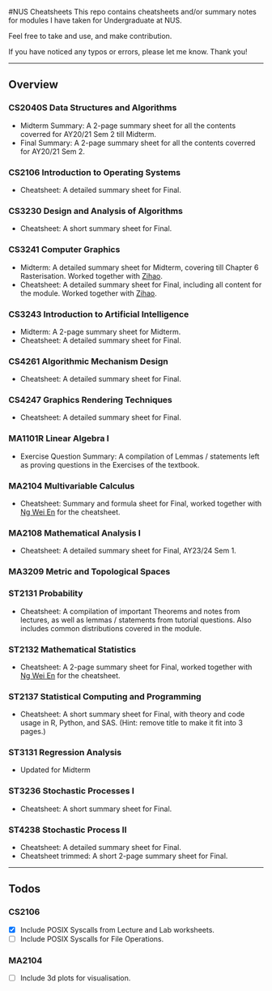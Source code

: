#NUS Cheatsheets
This repo contains cheatsheets and/or summary notes for modules I have taken for Undergraduate at NUS.

Feel free to take and use, and make contribution.

If you have noticed any typos or errors, please let me know. Thank you!

-----
## Overview
### CS2040S Data Structures and Algorithms
- Midterm Summary: A 2-page summary sheet for all the contents coverred for AY20/21 Sem 2 till Midterm.
- Final Summary: A 2-page summary sheet for all the contents coverred for AY20/21 Sem 2.


### CS2106 Introduction to Operating Systems
- Cheatsheet: A detailed summary sheet for Final.


### CS3230 Design and Analysis of Algorithms
- Cheatsheet: A short summary sheet for Final.


### CS3241 Computer Graphics
- Midterm: A detailed summary sheet for Midterm, covering till Chapter 6 Rasterisation. Worked together with [Zihao](https://github.com/9teMare).
- Cheatsheet: A detailed summary sheet for Final, including all content for the module. Worked together with [Zihao](https://github.com/9teMare).

### CS3243 Introduction to Artificial Intelligence
- Midterm: A 2-page summary sheet for Midterm.
- Cheatsheet: A detailed summary sheet for Final.


### CS4261 Algorithmic Mechanism Design
- Cheatsheet: A detailed summary sheet for Final.

### CS4247 Graphics Rendering Techniques
- Cheatsheet: A detailed summary sheet for Final.

### MA1101R Linear Algebra I
- Exercise Question Summary: A compilation of Lemmas / statements left as proving questions in the Exercises of the textbook.


### MA2104 Multivariable Calculus
- Cheatsheet: Summary and formula sheet for Final, worked together with [Ng Wei En](https://github.com/wei2912) for the cheatsheet.


### MA2108 Mathematical Analysis I
- Cheatsheet: A detailed summary sheet for Final, AY23/24 Sem 1.

### MA3209 Metric and Topological Spaces


### ST2131 Probability
- Cheatsheet: A compilation of important Theorems and notes from lectures, as well as lemmas / statements from tutorial questions. Also includes common distributions covered in the module.


### ST2132 Mathematical Statistics
- Cheatsheet: A 2-page summary sheet for Final, worked together with [Ng Wei En](https://github.com/weien2912) for the cheatsheet.

### ST2137 Statistical Computing and Programming
- Cheatsheet: A short summary sheet for Final, with theory and code usage in R, Python, and SAS. (Hint: remove title to make it fit into 3 pages.)


### ST3131 Regression Analysis
- Updated for Midterm

### ST3236 Stochastic Processes I
- Cheatsheet: A short summary sheet for Final.

### ST4238 Stochastic Process II
- Cheatsheet: A detailed summary sheet for Final.
- Cheatsheet trimmed: A short 2-page summary sheet for Final.

-----
## Todos
### CS2106
- [x] Include POSIX Syscalls from Lecture and Lab worksheets.
- [ ] Include POSIX Syscalls for File Operations.

### MA2104
- [ ] Include 3d plots for visualisation.

